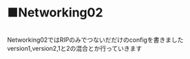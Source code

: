 <h1>■Networking02</h2><br>
Networking02ではRIPのみでつないだだけのconfigを書きました<br>
version1,version2,1と2の混合とか行っていきます<br>

